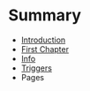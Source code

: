 # Summary

* [Introduction](README.md)
* [First Chapter](chapter1.md)
* [Info](info.md)
* [Triggers](triggers.md)
* Pages

